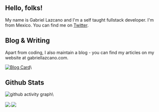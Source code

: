 ## Hello, folks! 

My name is Gabriel Lazcano and I'm a self taught fullstack developer. I'm from Mexico.  You can find me on [Twitter](https://www.twitter.com/DatsGabs).

## Blog & Writing
Apart from coding, I also maintain a blog - you can find my articles on my website at gabriellazcano.com.

[![Blog Card](https://github-readme-stats.vercel.app/api/pin/?username=datsgabs&repo=datsgabs.github.io&)](https://github.com/DatsGabs/datsgabs.github.io)\

## Github Stats
![github activity graph](https://activity-graph.herokuapp.com/graph?username=datsgabs&theme=react-dark)\

<a href="https://github.com/DatsGabs">
  <img align="center" src="https://github-readme-stats.vercel.app/api/top-langs/?username=datsgabs&layout=compact&theme=tokyonight" />
</a>
<a href="https://github.com/DatsGabs">
  <img align="center" src="https://github-readme-stats.vercel.app/api?username=datsgabs&theme=tokyonight" />
</a>
